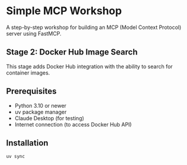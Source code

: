 # Simple MCP Workshop

A step-by-step workshop for building an MCP (Model Context Protocol) server using FastMCP.

## Stage 2: Docker Hub Image Search

This stage adds Docker Hub integration with the ability to search for container images.

## Prerequisites

- Python 3.10 or newer
- uv package manager
- Claude Desktop (for testing)
- Internet connection (to access Docker Hub API)

## Installation
```bash
uv sync
